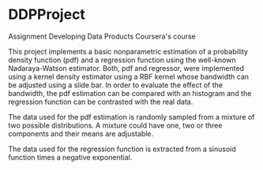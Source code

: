 DDPProject
==========

Assignment Developing Data Products Coursera's course

This project implements a basic nonparametric estimation of a probability density function (pdf) and a regression function using the well-known Nadaraya-Watson estimator. Both, pdf and regressor, were implemented using a kernel density estimator using a RBF kernel whose bandwidth can be adjusted using a slide bar. In order to evaluate the effect of the bandwidth, the pdf estimation can be compared with an histogram and the regression function can be contrasted with the real data.

The data used for the pdf estimation is randomly sampled from a mixture of two possible distributions. A mixture could have one, two or three components and their means are adjustable.

The data used for the regression function is extracted from a sinusoid function times a negative exponential. 
